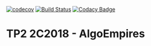 [![codecov](https://codecov.io/gh/enzoponf3/AlgoOfEmpires/branch/master/graph/badge.svg)](https://codecov.io/gh/enzoponf3/AlgoOfEmpires)
[![Build Status](https://travis-ci.com/enzoponf3/AlgoOfEmpires.svg?branch=master)](https://travis-ci.com/enzoponf3/AlgoOfEmpires)
[![Codacy Badge](https://api.codacy.com/project/badge/Grade/d0626bd73fff4028be34eee2e08d34dd)](https://www.codacy.com/app/NicoGarofalo/AlgoOfEmpires?utm_source=github.com&amp;utm_medium=referral&amp;utm_content=enzoponf3/AlgoOfEmpires&amp;utm_campaign=Badge_Grade)

# TP2 2C2018 - AlgoEmpires

